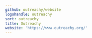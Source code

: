 ```yaml
---
github: outreachy/website
logohandle: outreachy
sort: outreachy
title: Outreachy
website: 'https://www.outreachy.org/'
---
```


